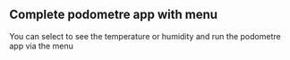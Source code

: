## Complete podometre app with menu
 You can select to see the temperature or humidity and run the podometre app via the menu
